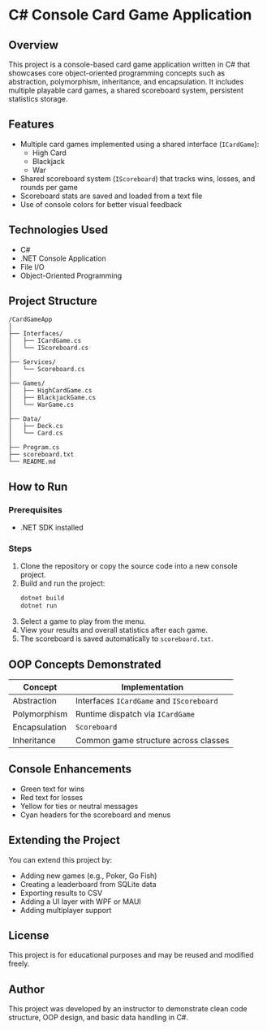 # C# Console Card Game Application

## Overview

This project is a console-based card game application written in C# that showcases core object-oriented programming concepts such as abstraction, polymorphism, inheritance, and encapsulation. It includes multiple playable card games, a shared scoreboard system, persistent statistics storage.

## Features

- Multiple card games implemented using a shared interface (`ICardGame`):
  - High Card
  - Blackjack
  - War
- Shared scoreboard system (`IScoreboard`) that tracks wins, losses, and rounds per game
- Scoreboard stats are saved and loaded from a text file 
- Use of console colors for better visual feedback

## Technologies Used

- C#
- .NET Console Application
- File I/O
- Object-Oriented Programming

## Project Structure

```
/CardGameApp
│
├── Interfaces/
│   ├── ICardGame.cs
│   └── IScoreboard.cs
│
├── Services/
│   └── Scoreboard.cs
│
├── Games/
│   ├── HighCardGame.cs
│   ├── BlackjackGame.cs
│   └── WarGame.cs
│
├── Data/
│   ├── Deck.cs
│   └── Card.cs
│
├── Program.cs
├── scoreboard.txt
└── README.md
```

## How to Run

### Prerequisites

- .NET SDK installed

### Steps

1. Clone the repository or copy the source code into a new console project.
2. Build and run the project:
   ```bash
   dotnet build
   dotnet run
   ```
3. Select a game to play from the menu.
4. View your results and overall statistics after each game.
5. The scoreboard is saved automatically to `scoreboard.txt`.

## OOP Concepts Demonstrated

| Concept        | Implementation                          |
|----------------|------------------------------------------|
| Abstraction    | Interfaces `ICardGame` and `IScoreboard` |
| Polymorphism   | Runtime dispatch via `ICardGame`         |
| Encapsulation  | `Scoreboard`  |
| Inheritance    | Common game structure across classes     |

## Console Enhancements

- Green text for wins
- Red text for losses
- Yellow for ties or neutral messages
- Cyan headers for the scoreboard and menus

## Extending the Project

You can extend this project by:

- Adding new games (e.g., Poker, Go Fish)
- Creating a leaderboard from SQLite data
- Exporting results to CSV
- Adding a UI layer with WPF or MAUI
- Adding multiplayer support

## License

This project is for educational purposes and may be reused and modified freely.

## Author

This project was developed by an instructor to demonstrate clean code structure, OOP design, and basic data handling in C#.
